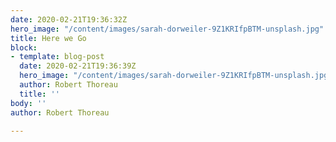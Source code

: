```yaml
---
date: 2020-02-21T19:36:32Z
hero_image: "/content/images/sarah-dorweiler-9Z1KRIfpBTM-unsplash.jpg"
title: Here we Go
block:
- template: blog-post
  date: 2020-02-21T19:36:39Z
  hero_image: "/content/images/sarah-dorweiler-9Z1KRIfpBTM-unsplash.jpg"
  author: Robert Thoreau
  title: ''
body: ''
author: Robert Thoreau

---
```

